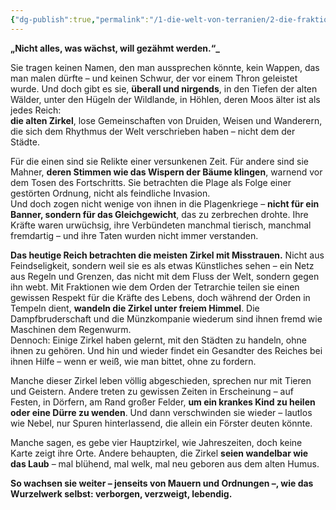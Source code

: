 ```yaml
---
{"dg-publish":true,"permalink":"/1-die-welt-von-terranien/2-die-fraktionen/2-kleinere-gruppierungen/die-alten-zirkel/"}
---
```


**„Nicht alles, was wächst, will gezähmt werden.“_**

Sie tragen keinen Namen, den man aussprechen könnte, kein Wappen, das man malen dürfte – und keinen Schwur, der vor einem Thron geleistet wurde. Und doch gibt es sie, **überall und nirgends**, in den Tiefen der alten Wälder, unter den Hügeln der Wildlande, in Höhlen, deren Moos älter ist als jedes Reich:  
**die alten Zirkel**, lose Gemeinschaften von Druiden, Weisen und Wanderern, die sich dem Rhythmus der Welt verschrieben haben – nicht dem der Städte.

Für die einen sind sie Relikte einer versunkenen Zeit. Für andere sind sie Mahner, **deren Stimmen wie das Wispern der Bäume klingen**, warnend vor dem Tosen des Fortschritts. Sie betrachten die Plage als Folge einer gestörten Ordnung, nicht als feindliche Invasion.  
Und doch zogen nicht wenige von ihnen in die Plagenkriege – **nicht für ein Banner, sondern für das Gleichgewicht**, das zu zerbrechen drohte. Ihre Kräfte waren urwüchsig, ihre Verbündeten manchmal tierisch, manchmal fremdartig – und ihre Taten wurden nicht immer verstanden.

**Das heutige Reich betrachten die meisten Zirkel mit Misstrauen.** Nicht aus Feindseligkeit, sondern weil sie es als etwas Künstliches sehen – ein Netz aus Regeln und Grenzen, das nicht mit dem Fluss der Welt, sondern gegen ihn webt. Mit Fraktionen wie dem Orden der Tetrarchie teilen sie einen gewissen Respekt für die Kräfte des Lebens, doch während der Orden in Tempeln dient, **wandeln die Zirkel unter freiem Himmel**. Die Dampfbruderschaft und die Münzkompanie wiederum sind ihnen fremd wie Maschinen dem Regenwurm.  
Dennoch: Einige Zirkel haben gelernt, mit den Städten zu handeln, ohne ihnen zu gehören. Und hin und wieder findet ein Gesandter des Reiches bei ihnen Hilfe – wenn er weiß, wie man bittet, ohne zu fordern.

Manche dieser Zirkel leben völlig abgeschieden, sprechen nur mit Tieren und Geistern. Andere treten zu gewissen Zeiten in Erscheinung – auf Festen, in Dörfern, am Rand großer Felder, **um ein krankes Kind zu heilen oder eine Dürre zu wenden**. Und dann verschwinden sie wieder – lautlos wie Nebel, nur Spuren hinterlassend, die allein ein Förster deuten könnte.

Manche sagen, es gebe vier Hauptzirkel, wie Jahreszeiten, doch keine Karte zeigt ihre Orte. Andere behaupten, die Zirkel **seien wandelbar wie das Laub** – mal blühend, mal welk, mal neu geboren aus dem alten Humus.

**So wachsen sie weiter – jenseits von Mauern und Ordnungen –, wie das Wurzelwerk selbst: verborgen, verzweigt, lebendig.**
